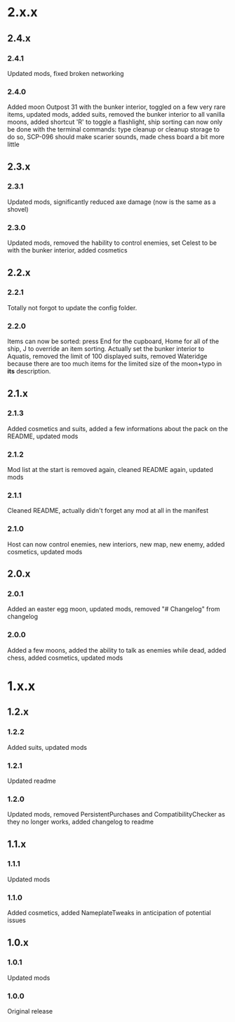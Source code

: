 # 2.x.x
## 2.4.x
### 2.4.1
Updated mods, fixed broken networking
### 2.4.0
Added moon Outpost 31 with the bunker interior, toggled on a few very rare items, updated mods, added suits, removed the bunker interior to all vanilla moons, added shortcut 'R' to toggle a flashlight, ship sorting can now only be done with the terminal commands: type cleanup or cleanup storage to do so, SCP-096 should make scarier sounds, made chess board a bit more little
## 2.3.x
### 2.3.1
Updated mods, significantly reduced axe damage (now is the same as a shovel)
### 2.3.0
Updated mods, removed the hability to control enemies, set Celest to be with the bunker interior, added cosmetics
## 2.2.x
### 2.2.1
Totally not forgot to update the config folder.
### 2.2.0
Items can now be sorted: press End for the cupboard, Home for all of the ship, J to override an item sorting. Actually set the bunker interior to Aquatis, removed the limit of 100 displayed suits, removed Wateridge because there are too much items for the limited size of the moon+typo in **its** description.
## 2.1.x
### 2.1.3
Added cosmetics and suits, added a few informations about the pack on the README, updated mods
### 2.1.2
Mod list at the start is removed again, cleaned README again, updated mods
### 2.1.1
Cleaned README, actually didn't forget any mod at all in the manifest
### 2.1.0
Host can now control enemies, new interiors, new map, new enemy, added cosmetics, updated mods
## 2.0.x
### 2.0.1
Added an easter egg moon, updated mods, removed "# Changelog" from changelog
### 2.0.0
Added a few moons, added the ability to talk as enemies while dead, added chess, added cosmetics, updated mods
# 1.x.x
## 1.2.x
### 1.2.2
Added suits, updated mods
### 1.2.1
Updated readme
### 1.2.0
Updated mods, removed PersistentPurchases and CompatibilityChecker as they no longer works, added changelog to readme
## 1.1.x
### 1.1.1
Updated mods
### 1.1.0
Added cosmetics, added NameplateTweaks in anticipation of potential issues
## 1.0.x
### 1.0.1
Updated mods
### 1.0.0
Original release